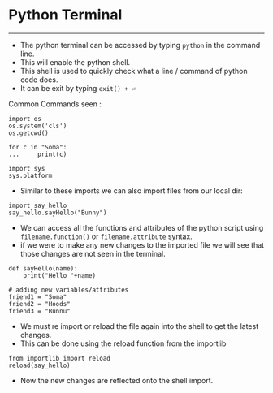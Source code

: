 # Python Terminal 
---

- The python terminal can be accessed by typing `python` in the command line.
- This will enable the python shell.
- This shell is used to quickly check what a line / command of python code does.
- It can be exit by typing `exit() + ⏎`

Common Commands seen : 
```
import os
os.system('cls')
os.getcwd()

for c in "Soma":
...     print(c)
```
```
import sys
sys.platform
```
- Similar to these imports we can also import files from our local dir:
```
import say_hello
say_hello.sayHello("Bunny")
```
- We can access all the functions and attributes of the python script using `filename.function()` or `filename.attribute` syntax.
- if we were to make any new changes to the imported file we will see that those changes are not seen in the terminal. 
```
def sayHello(name):
    print("Hello "+name)

# adding new variables/attributes
friend1 = "Soma"
friend2 = "Hoods"
friend3 = "Bunnu"
```
- We must re import or reload the file again into the shell to get the latest changes.
- This can be done using the reload function from the importlib
```
from importlib import reload
reload(say_hello)
```
- Now the new changes are reflected onto the shell import.